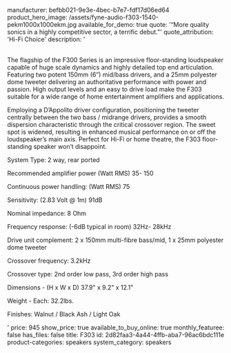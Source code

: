 manufacturer: befbb021-9e3e-4bec-b7e7-fdf17d06ed64
product_hero_image: /assets/fyne-audio-f303-1540-pekm1000x1000ekm.jpg
available_for_demo: true
quote: '“More quality sonics in a highly competitive sector, a terrific debut.”'
quote_attribution: 'Hi-Fi Choice'
description: '<p><br>The flagship of the F300 Series is an impressive floor-standing loudspeaker capable of huge scale dynamics and highly detailed top end articulation. Featuring two potent 150mm (6”) mid/bass drivers, and a 25mm polyester dome tweeter delivering an authoritative performance with power and passion. High output levels and an easy to drive load make the F303 suitable for a wide range of home entertainment amplifiers and applications.</p><p>Employing a D’Appolito driver configuration, positioning the tweeter centrally between the two bass / midrange drivers, provides a smooth dispersion characteristic through the critical crossover region. The sweet spot is widened, resulting in enhanced musical performance on or off the loudspeaker’s main axis. Perfect for Hi-Fi or home theatre, the F303 floor-standing speaker won’t disappoint.</p><p>System Type: 2 way, rear ported</p><p>Recommended amplifier power (Watt RMS) 35- 150&nbsp;</p><p>Continuous power handling: (Watt RMS) 75</p><p>Sensitivity: (2.83 Volt @ 1m) 91dB</p><p>Nominal impedance: 8 Ohm</p><p>Frequency response: (-6dB typical in room) 32Hz- 28kHz</p><p>Drive unit complement: 2 x 150mm multi-fibre bass/mid, 1 x 25mm polyester dome tweeter</p><p>Crossover frequency: 3.2kHz</p><p>Crossover type: 2nd order low pass, 3rd order high pass</p><p>Dimensions - (H x W x D) 37.9" x 9.2" x 12.1”</p><p>Weight - Each: 32.2lbs.</p><p>Finishes: Walnut / Black Ash / Light Oak&nbsp;&nbsp;</p>'
price: 945
show_price: true
available_to_buy_online: true
monthly_featuree: false
has_files: false
title: F303
id: 2d82faa3-4a44-4ffb-aba7-96ac6bdc111e
product-categories: speakers
system_category: speakers
